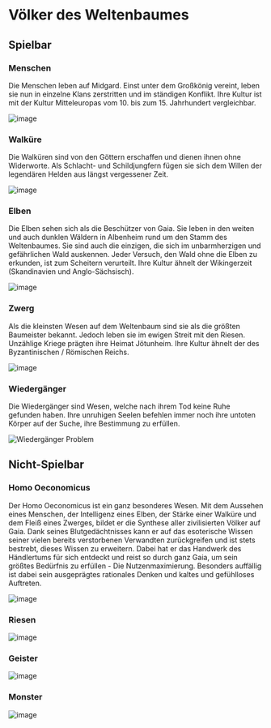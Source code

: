 # Völker des Weltenbaumes

## Spielbar

### Menschen

Die Menschen leben auf Midgard. Einst unter dem Großkönig vereint, leben sie nun in einzelne Klans zerstritten und im ständigen Konflikt. Ihre Kultur ist mit der Kultur Mitteleuropas vom 10. bis zum 15. Jahrhundert vergleichbar.

![image](/images/Mensch.jpg)

### Walküre

Die Walküren sind von den Göttern erschaffen und dienen ihnen ohne Widerworte. Als Schlacht- und Schildjungfern fügen sie sich dem Willen der legendären Helden aus längst vergessener Zeit.

![image](/images/Walküren.jpg)

### Elben

Die Elben sehen sich als die Beschützer von Gaia. Sie leben in den weiten und auch dunklen Wäldern in Albenheim rund um den Stamm des Weltenbaumes. Sie sind auch die einzigen, die sich im unbarmherzigen und gefährlichen Wald auskennen. Jeder Versuch, den Wald ohne die Elben zu erkunden, ist zum Scheitern verurteilt. Ihre Kultur ähnelt der Wikingerzeit (Skandinavien und Anglo-Sächsisch).

![image](/images/Elben.jpg)

### Zwerg

Als die kleinsten Wesen auf dem Weltenbaum sind sie als die größten Baumeister bekannt. Jedoch leben sie im ewigen Streit mit den Riesen. Unzählige Kriege prägten ihre Heimat Jötunheim. Ihre Kultur ähnelt der des Byzantinischen / Römischen Reichs.

![image](/images/Zwerge.jpg)

### Wiedergänger

Die Wiedergänger sind Wesen, welche nach ihrem Tod keine Ruhe gefunden haben. Ihre unruhigen Seelen befehlen immer noch ihre untoten Körper auf der Suche, ihre Bestimmung zu erfüllen.

![Wiedergänger Problem](/images/WiedergaengerProblem.webp)

## Nicht-Spielbar

### Homo Oeconomicus

Der Homo Oeconomicus ist ein ganz besonderes Wesen. Mit dem Aussehen eines Menschen, der Intelligenz eines Elben, der Stärke einer Walküre und dem Fleiß eines Zwerges, bildet er die Synthese aller zivilisierten Völker auf Gaia. Dank seines Blutgedächtnisses kann er auf das esoterische Wissen seiner vielen bereits verstorbenen Verwandten zurückgreifen und ist stets bestrebt, dieses Wissen zu erweitern. Dabei hat er das Handwerk des Händlertums für sich entdeckt und reist so durch ganz Gaia, um sein größtes Bedürfnis zu erfüllen - Die Nutzenmaximierung. Besonders auffällig ist dabei sein ausgeprägtes rationales Denken und kaltes und gefühlloses Auftreten.

![image](/images/HomoOeconomicus1.jpg)

### Riesen

![image](/images/riesen.jpg)

### Geister

![image](/images/geister.jpg)

### Monster

![image](/images/monster.jpg)
